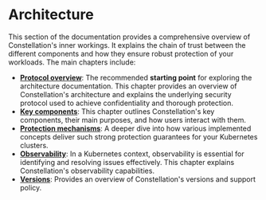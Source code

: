 # Architecture

This section of the documentation provides a comprehensive overview of Constellation's inner workings. It explains the chain of trust between the different components and how they ensure robust protection of your workloads. The main chapters include:

- [**Protocol overview**](./overview.md): The recommended **starting point** for exploring the architecture documentation. This chapter provides an overview of Constellation's architecture and explains the underlying security protocol used to achieve confidentiality and thorough protection.
- [**Key components**](./components/cli.md): This chapter outlines Constellation's key components, their main purposes, and how users interact with them.
- [**Protection mechanisms**](./security/attestation.md): A deeper dive into how various implemented concepts deliver such strong protection guarantees for your Kubernetes clusters.
- [**Observability**](./observability.md): In a Kubernetes context, observability is essential for identifying and resolving issues effectively. This chapter explains Constellation's observability capabilities.
- [**Versions**](./versions.md): Provides an overview of Constellation's versions and support policy.
